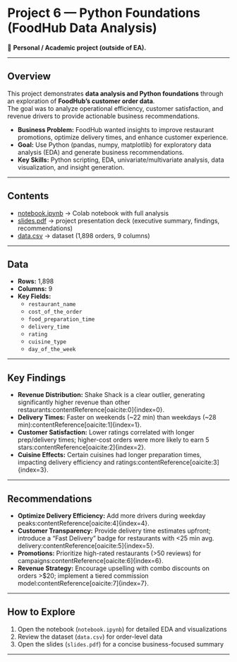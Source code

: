 # Project 6 — Python Foundations (FoodHub Data Analysis)

📌 **Personal / Academic project (outside of EA).**

---

## Overview
This project demonstrates **data analysis and Python foundations** through an exploration of **FoodHub’s customer order data**.  
The goal was to analyze operational efficiency, customer satisfaction, and revenue drivers to provide actionable business recommendations.

- **Business Problem:** FoodHub wanted insights to improve restaurant promotions, optimize delivery times, and enhance customer experience.  
- **Goal:** Use Python (pandas, numpy, matplotlib) for exploratory data analysis (EDA) and generate business recommendations.  
- **Key Skills:** Python scripting, EDA, univariate/multivariate analysis, data visualization, and insight generation.  

---

## Contents
- [notebook.ipynb](./notebook.ipynb) → Colab notebook with full analysis  
- [slides.pdf](./slides.pdf) → project presentation deck (executive summary, findings, recommendations)  
- [data.csv](./data.csv) → dataset (1,898 orders, 9 columns)  

---

## Data
- **Rows:** 1,898  
- **Columns:** 9  
- **Key Fields:**  
  - `restaurant_name`  
  - `cost_of_the_order`  
  - `food_preparation_time`  
  - `delivery_time`  
  - `rating`  
  - `cuisine_type`  
  - `day_of_the_week`  

---

## Key Findings
- **Revenue Distribution:** Shake Shack is a clear outlier, generating significantly higher revenue than other restaurants:contentReference[oaicite:0]{index=0}.  
- **Delivery Times:** Faster on weekends (~22 min) than weekdays (~28 min):contentReference[oaicite:1]{index=1}.  
- **Customer Satisfaction:** Lower ratings correlated with longer prep/delivery times; higher-cost orders were more likely to earn 5 stars:contentReference[oaicite:2]{index=2}.  
- **Cuisine Effects:** Certain cuisines had longer preparation times, impacting delivery efficiency and ratings:contentReference[oaicite:3]{index=3}.  

---

## Recommendations
- **Optimize Delivery Efficiency:** Add more drivers during weekday peaks:contentReference[oaicite:4]{index=4}.  
- **Customer Transparency:** Provide delivery time estimates upfront; introduce a “Fast Delivery” badge for restaurants with <25 min avg. delivery:contentReference[oaicite:5]{index=5}.  
- **Promotions:** Prioritize high-rated restaurants (>50 reviews) for campaigns:contentReference[oaicite:6]{index=6}.  
- **Revenue Strategy:** Encourage upselling with combo discounts on orders >$20; implement a tiered commission model:contentReference[oaicite:7]{index=7}.  

---

## How to Explore
1. Open the notebook (`notebook.ipynb`) for detailed EDA and visualizations  
2. Review the dataset (`data.csv`) for order-level data  
3. Open the slides (`slides.pdf`) for a concise business-focused summary  

---

